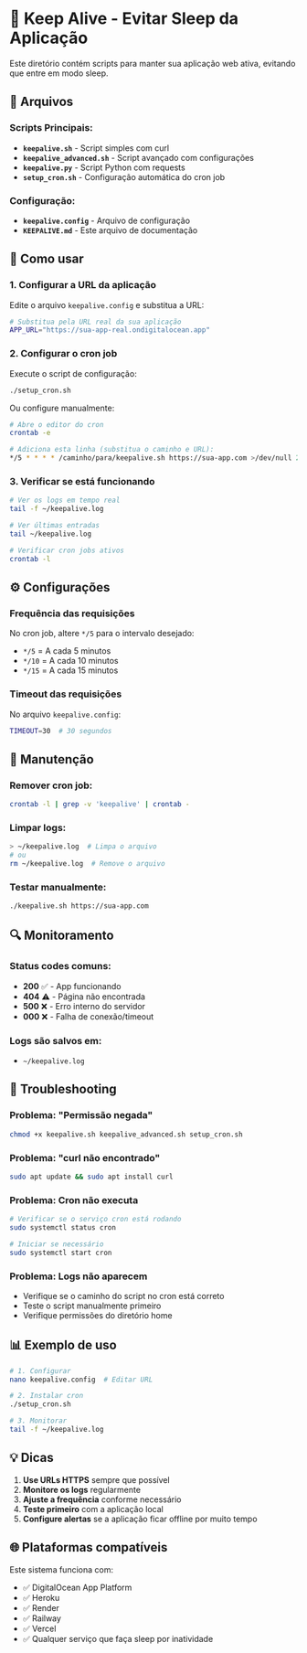 # 🔄 Keep Alive - Evitar Sleep da Aplicação

Este diretório contém scripts para manter sua aplicação web ativa, evitando que entre em modo sleep.

## 📁 Arquivos

### Scripts Principais:
- **`keepalive.sh`** - Script simples com curl
- **`keepalive_advanced.sh`** - Script avançado com configurações
- **`keepalive.py`** - Script Python com requests
- **`setup_cron.sh`** - Configuração automática do cron job

### Configuração:
- **`keepalive.config`** - Arquivo de configuração
- **`KEEPALIVE.md`** - Este arquivo de documentação

## 🚀 Como usar

### 1. Configurar a URL da aplicação

Edite o arquivo `keepalive.config` e substitua a URL:

```bash
# Substitua pela URL real da sua aplicação
APP_URL="https://sua-app-real.ondigitalocean.app"
```

### 2. Configurar o cron job

Execute o script de configuração:

```bash
./setup_cron.sh
```

Ou configure manualmente:

```bash
# Abre o editor do cron
crontab -e

# Adiciona esta linha (substitua o caminho e URL):
*/5 * * * * /caminho/para/keepalive.sh https://sua-app.com >/dev/null 2>&1
```

### 3. Verificar se está funcionando

```bash
# Ver os logs em tempo real
tail -f ~/keepalive.log

# Ver últimas entradas
tail ~/keepalive.log

# Verificar cron jobs ativos
crontab -l
```

## ⚙️ Configurações

### Frequência das requisições

No cron job, altere `*/5` para o intervalo desejado:
- `*/5` = A cada 5 minutos
- `*/10` = A cada 10 minutos  
- `*/15` = A cada 15 minutos

### Timeout das requisições

No arquivo `keepalive.config`:
```bash
TIMEOUT=30  # 30 segundos
```

## 🧹 Manutenção

### Remover cron job:
```bash
crontab -l | grep -v 'keepalive' | crontab -
```

### Limpar logs:
```bash
> ~/keepalive.log  # Limpa o arquivo
# ou
rm ~/keepalive.log  # Remove o arquivo
```

### Testar manualmente:
```bash
./keepalive.sh https://sua-app.com
```

## 🔍 Monitoramento

### Status codes comuns:
- **200** ✅ - App funcionando
- **404** ⚠️  - Página não encontrada
- **500** ❌ - Erro interno do servidor
- **000** ❌ - Falha de conexão/timeout

### Logs são salvos em:
- `~/keepalive.log`

## 🚨 Troubleshooting

### Problema: "Permissão negada"
```bash
chmod +x keepalive.sh keepalive_advanced.sh setup_cron.sh
```

### Problema: "curl não encontrado"
```bash
sudo apt update && sudo apt install curl
```

### Problema: Cron não executa
```bash
# Verificar se o serviço cron está rodando
sudo systemctl status cron

# Iniciar se necessário
sudo systemctl start cron
```

### Problema: Logs não aparecem
- Verifique se o caminho do script no cron está correto
- Teste o script manualmente primeiro
- Verifique permissões do diretório home

## 📊 Exemplo de uso

```bash
# 1. Configurar
nano keepalive.config  # Editar URL

# 2. Instalar cron
./setup_cron.sh

# 3. Monitorar
tail -f ~/keepalive.log
```

## 💡 Dicas

1. **Use URLs HTTPS** sempre que possível
2. **Monitore os logs** regularmente  
3. **Ajuste a frequência** conforme necessário
4. **Teste primeiro** com a aplicação local
5. **Configure alertas** se a aplicação ficar offline por muito tempo

## 🌐 Plataformas compatíveis

Este sistema funciona com:
- ✅ DigitalOcean App Platform
- ✅ Heroku
- ✅ Render
- ✅ Railway
- ✅ Vercel
- ✅ Qualquer serviço que faça sleep por inatividade
